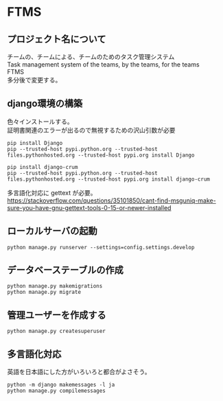 # FTMS
## プロジェクト名について
チームの、チームによる、チームのためのタスク管理システム  
Task management system of the teams, by the teams, for the teams  
FTMS  
多分後で変更する。

## django環境の構築
色々インストールする。  
証明書関連のエラーが出るので無視するための沢山引数が必要
```
pip install Django
pip --trusted-host pypi.python.org --trusted-host files.pythonhosted.org --trusted-host pypi.org install Django

pip install django-crum
pip --trusted-host pypi.python.org --trusted-host files.pythonhosted.org --trusted-host pypi.org install django-crum
```

多言語化対応に gettext が必要。  
https://stackoverflow.com/questions/35101850/cant-find-msguniq-make-sure-you-have-gnu-gettext-tools-0-15-or-newer-installed

## ローカルサーバの起動
```
python manage.py runserver --settings=config.settings.develop
```
## データベーステーブルの作成
```
python manage.py makemigrations
python manage.py migrate
```
## 管理ユーザーを作成する
```
python manage.py createsuperuser
```


## 多言語化対応
英語を日本語にした方がいろいろと都合がよさそう。
```
python -m django makemessages -l ja
python manage.py compilemessages
```

